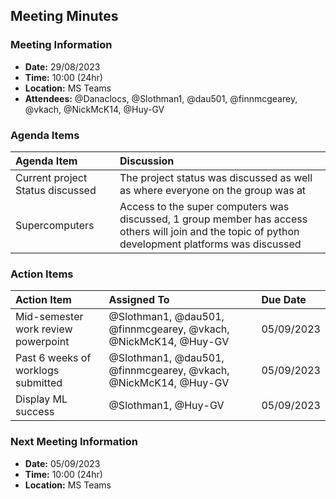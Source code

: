 ## Meeting Minutes
### Meeting Information
* **Date:** 29/08/2023
* **Time:** 10:00 (24hr)
* **Location:** MS Teams
* **Attendees:** @Danaclocs, @Slothman1, @dau501, @finnmcgearey, @vkach, @NickMcK14, @Huy-GV

### Agenda Items
|Agenda Item|Discussion|
|:-|:-|
|Current project Status discussed|The project status was discussed as well as where everyone on the group was at|
|Supercomputers|Access to the super computers was discussed, 1 group member has access others will join and the topic of python development platforms was discussed|

### Action Items
|Action Item|Assigned To|Due Date|
|:-|:-|:-|
|Mid-semester work review powerpoint|@Slothman1, @dau501, @finnmcgearey, @vkach, @NickMcK14, @Huy-GV|05/09/2023|
|Past 6 weeks of worklogs submitted|@Slothman1, @dau501, @finnmcgearey, @vkach, @NickMcK14, @Huy-GV|05/09/2023|
|Display ML success|@Slothman1, @Huy-GV|05/09/2023|

### Next Meeting Information
* **Date:** 05/09/2023
* **Time:** 10:00 (24hr)
* **Location:** MS Teams
